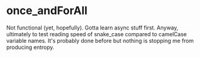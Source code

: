 # once_andForAll

Not functional (yet, hopefully). Gotta learn async stuff first.
Anyway, ultimately to test reading speed of snake_case compared to camelCase variable names.
It's probably done before but nothing is stopping me from producing entropy.

